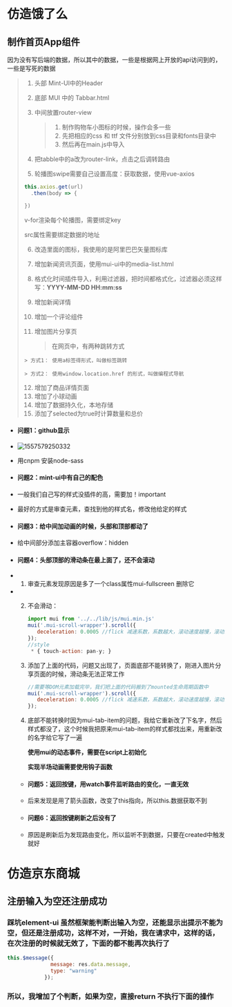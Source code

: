 # 仿造饿了么

## 制作首页App组件

因为没有写后端的数据，所以其中的数据，一些是根据网上开放的api访问到的，一些是写死的数据

> 1. 头部 Mint-UI中的Header
>
> 2. 底部 MUI 中的 Tabbar.html
>
> 3. 中间放置router-view
>
>    > 1. 制作购物车小图标的时候，操作会多一些
>    > 2. 先把相应的css 和 ttf 文件分别放到css目录和fonts目录中
>    > 3. 然后再在main.js中导入
>
> 4. 把tabble中的a改为router-link，点击之后调转路由
>
> 5. 轮播图swipe需要自己设置高度：获取数据，使用vue-axios 
>
> ```js
> this.axios.get(url)
> 	.then(body => {
> 
> })
> ```
>
> v-for渲染每个轮播图，需要绑定key
>
> src属性需要绑定数据的地址
>
> 6. 改造里面的图标，我使用的是阿里巴巴矢量图标库
>
> 7. 增加新闻资讯页面，使用mui-ui中的media-list.html 
>
> 8. 格式化时间插件导入，利用过滤器，把时间都格式化，过滤器必须这样写：**YYYY-MM-DD HH:mm:ss**
>
> 9. 增加新闻详情
>
> 10. 增加一个评论组件
>
> 11. 增加图片分享页
>
>     > 在网页中，有两种跳转方式
>  >
>     > 方式1： 使用a标签得形式，叫做标签跳转
>  >
>     > 方式2： 使用window.location.href 的形式，叫做编程式导航
>
> 12. 增加了商品详情页面
> 13. 增加了小球动画
> 14. 增加了数据持久化，本地存储
> 15. 添加了selected为true时计算数量和总价

- #### 问题1：github显示

- ![1557579250332](/images/1557579250332.png)

- 用cnpm 安装node-sass

- #### 问题2：mint-ui中有自己的配色

- 一般我们自己写的样式没插件的高，需要加！important

- 最好的方式是审查元素，查找到他的样式名，修改他给定的样式

- #### 问题3：给中间加动画的时候，头部和顶部都动了

- 给中间部分添加主容器overflow：hidden

- #### 问题4：头部顶部的滑动条在最上面了，还不会滚动

- 1. 审查元素发现原因是多了一个class属性mui-fullscreen 删除它

- 2. 不会滑动：

     ```js
     import mui from '../../lib/js/mui.min.js'
     mui('.mui-scroll-wrapper').scroll({
     	deceleration: 0.0005 //flick 减速系数，系数越大，滚动速度越慢，滚动距离越小，默认值0.0006
     });
     //style
      * { touch-action: pan-y; } 
     ```

  3. 添加了上面的代码，问题又出现了，页面底部不能转换了，刚进入图片分享页面的时候，滑动条无法正常工作

     ```js
     //需要等DOM元素加载完毕，我们把上面的代码搬到了mounted生命周期函数中
     mui('.mui-scroll-wrapper').scroll({
     	deceleration: 0.0005 //flick 减速系数，系数越大，滚动速度越慢，滚动距离越小，默认值0.0006
     });
     ```

  4. 底部不能转换时因为mui-tab-item的问题，我给它重新改了下名字，然后样式都没了，这个时候我把原来mui-tab-item的样式都找出来，用重新改的名字给它写了一遍
  
     **使用mui的动态事件，需要在script上初始化**
  
     **实现半场动画需要使用钩子函数**
  
  - #### 问题5：返回按键，用watch事件监听路由的变化，一直无效
  
  - 后来发现是用了箭头函数，改变了this指向，所以this.数据获取不到
  
  - #### 问题6：返回按键刷新之后没有了
  
  - 原因是刷新后为发现路由变化，所以监听不到数据，只要在created中触发就好

# 仿造京东商城

## 注册输入为空还注册成功

### 踩坑element-ui 虽然框架能判断出输入为空，还能显示出提示不能为空，但还是注册成功，这样不对，一开始，我在请求中，这样的话，在次注册的时候就无效了，下面的都不能再次执行了

```js
this.$message({
              message: res.data.message,
              type: "warning"
            });
```

### 所以，我增加了个判断，如果为空，直接return 不执行下面的操作
